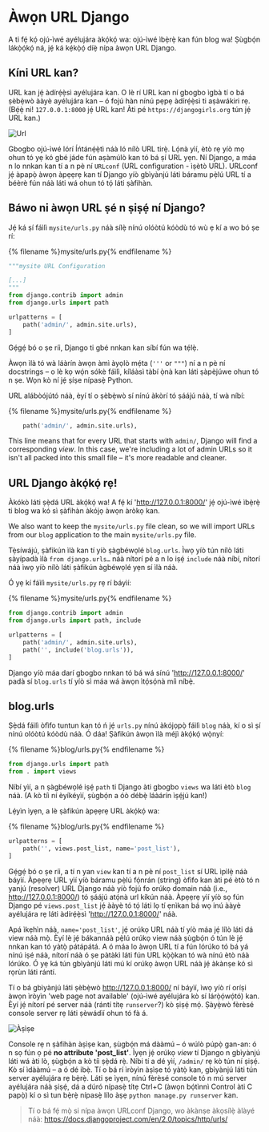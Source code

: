 # Àwọn URL Django

A ti fẹ́ kọ́ ojú-ìwé ayélujára àkọ́kọ́ wa: ojú-ìwé ìbẹ̀rẹ̀ kan fún blog wa! Ṣùgbọ́n lákọ̀ọ́kọ́ ná, jẹ́ ká kẹ́kọ̀ọ́ díẹ̀ nípa àwọn URL Django.

## Kíni URL kan?

URL kan jẹ́ àdírẹ́ẹ̀sì ayélujára kan. O lè rí URL kan ní gbogbo ìgbà tí o bá ṣèbẹ̀wò ààyè ayélujára kan – ó fojú hàn nínú pẹpẹ àdírẹ́ẹ̀sì ti aṣàwákiri rẹ. (Bẹ́ẹ̀ ni! `127.0.0.1:8000` jẹ́ URL kan! Àti pé `https://djangogirls.org` tún jẹ́ URL kan.)

![Url](images/url.png)

Gbogbo ojú-ìwé lórí Íńtánẹ́ẹ̀tì náà ló nílò URL tirẹ̀. Lọ́nà yìí, ètò rẹ yíò mọ ohun tó yẹ kó gbé jáde fún aṣàmúlò kan tó bá ṣí URL yẹn. Ní Django, a máa n lo nnkan kan tí a n pè ní `URLconf` (URL configuration - ìṣètò URL). URLconf jẹ́ àpapọ̀ àwọn àpẹẹrẹ kan tí Django yíò gbìyànjú láti báramu pẹ̀lú URL tí a béèrè fún náà láti wá ohun tó tọ́ láti ṣàfihàn.

## Báwo ni àwọn URL ṣé n ṣiṣẹ́ ní Django?

Jẹ́ ká ṣí fáìlì `mysite/urls.py` náà sílẹ̀ nínú olóòtú kóòdù tó wù ẹ kí a wo bó ṣe rí:

{% filename %}mysite/urls.py{% endfilename %}

```python
"""mysite URL Configuration

[...]
"""
from django.contrib import admin
from django.urls import path

urlpatterns = [
    path('admin/', admin.site.urls),
]
```

Gẹ́gẹ́ bó o ṣe ríi, Django ti gbé nnkan kan síbí fún wa tẹ́lẹ̀.

Àwọn ìlà tó wà láàrín àwọn àmì àyọlò mẹ́ta (`'''` or `"""`) ní a n pè ní docstrings – o lè kọ wọ́n sókè fáìlì, kíláàsì tàbí ọ̀nà kan láti ṣàpèjúwe ohun tó n ṣe. Wọn kò ní jẹ́ ṣíṣe nípasẹ̀ Python.

URL alábòójútó náà, èyí tí o ṣèbẹ̀wò sí nínú àkòrí tó ṣáájú náà, tí wà níbí:

{% filename %}mysite/urls.py{% endfilename %}

```python
    path('admin/', admin.site.urls),
```

This line means that for every URL that starts with `admin/`, Django will find a corresponding *view*. In this case, we're including a lot of admin URLs so it isn't all packed into this small file – it's more readable and cleaner.

## URL Django àkọ́kọ́ rẹ!

Àkókò láti ṣẹ̀dá URL àkọ́kọ́ wa! A fẹ́ kí 'http://127.0.0.1:8000/' jẹ́ ojú-ìwé ìbẹ̀rẹ̀ ti blog wa kó sì ṣàfihàn àkójọ àwọn àròkọ kan.

We also want to keep the `mysite/urls.py` file clean, so we will import URLs from our `blog` application to the main `mysite/urls.py` file.

Tẹ̀síwájú, ṣàfikún ìlà kan tí yíò ṣàgbéwọlé `blog.urls`. Ìwọ yíò tún nílò láti ṣàyípadà ìlà `from django.urls…` náà nítorí pé a n lo iṣẹ́ `include` náà níbí, nítorí náà ìwọ yíò nílò láti ṣàfikún àgbéwọlé yẹn sí ìlà náà.

Ó yẹ kí fáìlì `mysite/urls.py` rẹ rí báyìí:

{% filename %}mysite/urls.py{% endfilename %}

```python
from django.contrib import admin
from django.urls import path, include

urlpatterns = [
    path('admin/', admin.site.urls),
    path('', include('blog.urls')),
]
```

Django yíò máa darí gbogbo nnkan tó bá wá sínú 'http://127.0.0.1:8000/' padà sí `blog.urls` tí yíò sì máa wá àwọn ìtọ́sọ́nà míì níbẹ̀.

## blog.urls

Ṣẹ̀dá fáìlì òfìfo tuntun kan tó ń jẹ́ `urls.py` nínú àkójọpọ̀ fáìlì `blog` náà, kí o sì ṣí nínú olóòtú kóòdù náà. Ó dáa! Ṣàfikún àwọn ìlà méjì àkọ́kọ́ wọ̀nyí:

{% filename %}blog/urls.py{% endfilename %}

```python
from django.urls import path
from . import views
```

Níbí yìí, a n ṣàgbéwọlé iṣẹ́ `path` ti Django àti gbogbo `views` wa láti ètò `blog` náà. (A kò tíì ní èyíkéyìí, ṣùgbọ́n a óò débẹ̀ láàárín ìṣẹ́jú kan!)

Lẹ́yìn ìyẹn, a lè ṣàfikún àpẹẹrẹ URL àkọ́kọ́ wa:

{% filename %}blog/urls.py{% endfilename %}

```python
urlpatterns = [
    path('', views.post_list, name='post_list'),
]
```

Gẹ́gẹ́ bó o ṣe ríi, a tí n yan `view` kan tí a n pè ní `post_list` sí URL ìpìlẹ̀ náà báyìí. Àpẹẹrẹ URL yìí yíò báramu pẹ̀lú fọ́nrán (string) òfìfo kan àti pé ètò tó n yanjú (resolver) URL Django náà yíò fojú fo orúkọ domain náà (i.e., http://127.0.0.1:8000/) tó ṣáájú atọ́nà url kíkún náà. Àpẹẹrẹ yìí yíò sọ fún Django pé `views.post_list` jẹ́ ààyè tó tọ́ láti lọ tí ẹnìkan bá wọ inú ààyè ayélujára rẹ láti àdírẹ́ẹ̀sì 'http://127.0.0.1:8000/' náà.

Apá ìkẹhìn náà, `name='post_list'`, jẹ́ orúkọ URL náà tí yíò máa jẹ́ lílò láti dá view náà mọ̀. Èyí lè jẹ́ bákannáà pẹ̀lú orúkọ view náà ṣùgbọ́n ó tún lè jẹ́ nnkan kan tó yàtọ̀ pátápátá. A ó máa lo àwọn URL tí a fún lórúko tó bá yá nínú iṣé náà, nítorí náà ó ṣe pàtàkì láti fún URL kọ̀ọ̀kan tó wà nínú ètò náà lórúko. Ó yẹ ká tún gbìyànjú láti mú kí orúkọ àwọn URL náà jẹ́ àkànṣe kó sì rọrùn láti rántí.

Tí o bá gbìyànjú láti ṣèbẹ̀wò http://127.0.0.1:8000/ ní báyìí, ìwọ yíò rí oríṣi àwọn ìròyìn 'web page not available' (ojú-ìwé ayélujára kò sí lárọ̀ọ́wọ́tó) kan. Èyí jẹ́ nítorí pé server náà (rántí títẹ `runserver`?) kò ṣiṣẹ́ mọ́. Ṣàyẹ̀wò fèrèsé console server rẹ láti ṣèwádìí ohun tó fà á.

![Àṣìṣe](images/error1.png)

Console rẹ n ṣàfihàn àṣìṣe kan, ṣùgbọ́n má dààmú – ó wúlò púpọ̀ gan-an: ó n sọ fún ọ pé **no attribute 'post_list'**. Ìyẹn jẹ́ orúkọ *view* tí Django n gbìyànjú láti wá àti lò, ṣùgbọ́n a kò tíì ṣẹ̀dá rẹ̀. Níbi tí a dé yìí, `/admin/` rẹ kò tún ní ṣiṣẹ́. Kò sí ìdààmú – a ó dé ibẹ̀. Tí o bá rí ìròyìn àṣìṣe tó yàtọ̀ kan, gbìyànjú láti tún server ayélujára rẹ bẹ̀rẹ̀. Láti ṣe ìyẹn, nínú fèrèsé console tó n mú server ayélujára náà ṣiṣẹ́, dá a dúró nípasẹ̀ títẹ Ctrl+C (àwọn bọ́tìnnì Control àti C papọ̀) kí o sì tun bẹ̀rẹ̀ nípasẹ̀ lílo àṣẹ `python manage.py runserver` kan.

> Tí o bá fẹ́ mọ̀ si nípa àwọn URLconf Django, wo àkànṣe àkọsílẹ̀ àlàyé náà: https://docs.djangoproject.com/en/2.0/topics/http/urls/